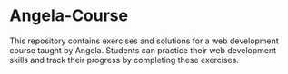 # Angela-Course
This repository contains exercises and solutions for a web development course taught by Angela. Students can practice their web development skills and track their progress by completing these exercises.
